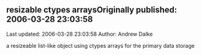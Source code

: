 ## resizable ctypes arraysOriginally published: 2006-03-28 23:03:58 
Last updated: 2006-03-28 23:03:58 
Author: Andrew Dalke 
 
a resizeable list-like object using ctypes arrays for the primary data storage